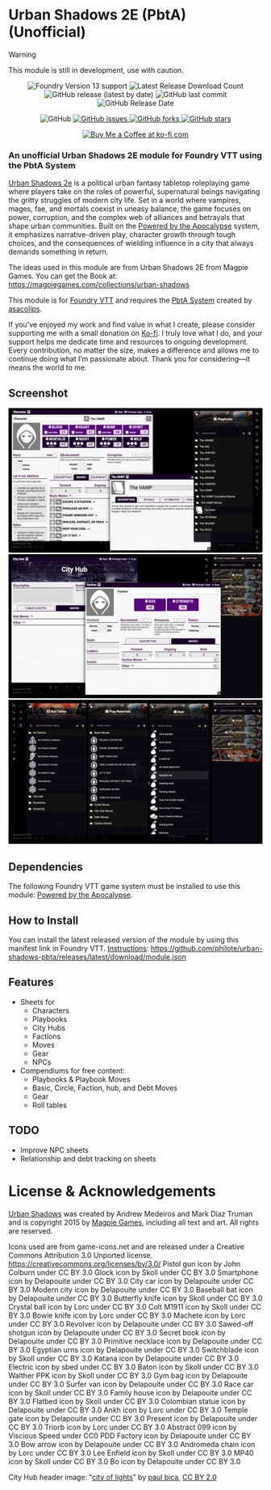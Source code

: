 # Urban Shadows 2E (PbtA) (Unofficial)

> [!Warning]
> This module is still in development, use with caution.

<p align="center">
    <img alt="Foundry Version 13 support" src="https://img.shields.io/badge/Foundry-v13-informational">
    <img alt="Latest Release Download Count" src="https://img.shields.io/github/downloads/philote/urban-shadows-pbta/latest/total"> 
    <img alt="GitHub release (latest by date)" src="https://img.shields.io/github/v/release/philote/urban-shadows-pbta"> 
    <img alt="GitHub last commit" src="https://img.shields.io/github/last-commit/philote/urban-shadows-pbta">
    <img alt="GitHub Release Date" src="https://img.shields.io/github/release-date/philote/urban-shadows-pbta?label=latest%20release" /> 
</p>
<p align="center">
    <img alt="GitHub" src="https://img.shields.io/github/license/philote/urban-shadows-pbta"> 
    <a href="https://github.com/philote/urban-shadows-pbta/issues">
        <img alt="GitHub issues" src="https://img.shields.io/github/issues/philote/urban-shadows-pbta">
    </a> 
    <a href="https://github.com/philote/urban-shadows-pbta/network">
        <img alt="GitHub forks" src="https://img.shields.io/github/forks/philote/urban-shadows-pbta">
    </a> 
    <a href="https://github.com/philote/urban-shadows-pbta/stargazers">
        <img alt="GitHub stars" src="https://img.shields.io/github/stars/philote/urban-shadows-pbta">
    </a> 
</p>
<p align="center">
   	<a href='https://ko-fi.com/G2G3I91JQ' target='_blank'>
        <img height='36' style='border:0px;height:36px;' src='https://storage.ko-fi.com/cdn/kofi3.png?v=6' border='0' alt='Buy Me a Coffee at ko-fi.com' />
    </a>
</p>

### An unofficial Urban Shadows 2E module for Foundry VTT using the PbtA System

[Urban Shadows 2e](https://magpiegames.com/collections/urban-shadows) is a political urban fantasy tabletop roleplaying game where players take on the roles of powerful, supernatural beings navigating the gritty struggles of modern city life. Set in a world where vampires, mages, fae, and mortals coexist in uneasy balance, the game focuses on power, corruption, and the complex web of alliances and betrayals that shape urban communities. Built on the [Powered by the Apocalypse](http://apocalypse-world.com/pbta/games/find) system, it emphasizes narrative-driven play, character growth through tough choices, and the consequences of wielding influence in a city that always demands something in return.

The ideas used in this module are from Urban Shadows 2E from Magpie Games. You can get the Book at: https://magpiegames.com/collections/urban-shadows

This module is for [Foundry VTT](https://foundryvtt.com/) and requires the [PbtA System](https://github.com/asacolips-projects/pbta) created by [asacolips](https://github.com/asacolips).

If you’ve enjoyed my work and find value in what I create, please consider supporting me with a small donation on [Ko-fi](https://ko-fi.com/G2G3I91JQ). I truly love what I do, and your support helps me dedicate time and resources to ongoing development. Every contribution, no matter the size, makes a difference and allows me to continue doing what I’m passionate about. Thank you for considering—it means the world to me.

## Screenshot
![Screenshot](assets/screenshot.webp)
![Screenshot](assets/screenshots-city-hub-faction.webp)
![Screenshot](assets/screenshots-compendium.webp)

## Dependencies

The following Foundry VTT game system must be installed to use this module: [Powered by the Apocalypse](https://foundryvtt.com/packages/pbta).

## How to Install

You can install the latest released version of the module by using this manifest link in Foundry VTT. [Instructions](https://foundryvtt.com/article/tutorial/): https://github.com/philote/urban-shadows-pbta/releases/latest/download/module.json

## Features
- Sheets for 
  - Characters
  - Playbooks
  - City Hubs
  - Factions
  - Moves
  - Gear
  - NPCs
- Compendiums for free content:
  - Playbooks & Playbook Moves
  - Basic, Circle, Faction, hub, and Debt Moves
  - Gear
  - Roll tables

## TODO
- Improve NPC sheets
- Relationship and debt tracking on sheets

# License & Acknowledgements
[Urban Shadows](https://magpiegames.com/collections/urban-shadows) was created by Andrew Medeiros and Mark Diaz Truman and is copyright 2015 by [Magpie Games](https://magpiegames.com), including all text and art. All rights are reserved.

Icons used are from game-icons.net and are released under a Creative Commons Attribution 3.0 Unported license. https://creativecommons.org/licenses/by/3.0/
Pistol gun icon by John Colburn under CC BY 3.0
Glock icon by Skoll under CC BY 3.0
Smartphone icon by Delapouite under CC BY 3.0
City car icon by Delapouite under CC BY 3.0
Modern city icon by Delapouite under CC BY 3.0
Baseball bat icon by Delapouite under CC BY 3.0
Butterfly knife icon by Skoll under CC BY 3.0
Crystal ball icon by Lorc under CC BY 3.0
Colt M1911 icon by Skoll under CC BY 3.0
Bowie knife icon by Lorc under CC BY 3.0
Machete icon by Lorc under CC BY 3.0
Revolver icon by Delapouite under CC BY 3.0
Sawed-off shotgun icon by Delapouite under CC BY 3.0
Secret book icon by Delapouite under CC BY 3.0
Primitive necklace icon by Delapouite under CC BY 3.0
Egyptian urns icon by Delapouite under CC BY 3.0
Switchblade icon by Skoll under CC BY 3.0
Katana icon by Delapouite under CC BY 3.0
Electric icon by sbed under CC BY 3.0
Baton icon by Skoll under CC BY 3.0
Walther PPK icon by Skoll under CC BY 3.0
Gym bag icon by Delapouite under CC BY 3.0
Surfer van icon by Delapouite under CC BY 3.0
Race car icon by Skoll under CC BY 3.0
Family house icon by Delapouite under CC BY 3.0
Flatbed icon by Skoll under CC BY 3.0
Colombian statue icon by Delapouite under CC BY 3.0
Ankh icon by Lorc under CC BY 3.0
Temple gate icon by Delapouite under CC BY 3.0
Present icon by Delapouite under CC BY 3.0
Triorb icon by Lorc under CC BY 3.0
Abstract 099 icon by Viscious Speed under CC0 PDD
Factory icon by Delapouite under CC BY 3.0
Bow arrow icon by Delapouite under CC BY 3.0
Andromeda chain icon by Lorc under CC BY 3.0
Lee Enfield icon by Skoll under CC BY 3.0
MP40 icon by Skoll under CC BY 3.0
Bo icon by Delapouite under CC BY 3.0

City Hub header image:
“<a href="https://www.flickr.com/photos/dexxus/358919966" title="city of lights">city of lights</a>” by <a href="https://www.flickr.com/photos/dexxus/">paul bica</a>, <a href="https://creativecommons.org/licenses/by/2.0/deed.en" rel="license noopener noreferrer">CC BY 2.0</a>